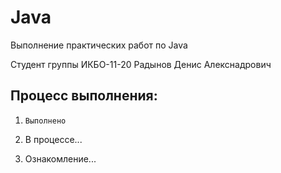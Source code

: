 # Java
Выполнение практических работ по Java

Студент группы ИКБО-11-20 Радынов Денис Алекснадрович

**Процесс выполнения:**
---
1. `Выполнено`

2. В процессе...

3. Ознакомление...
